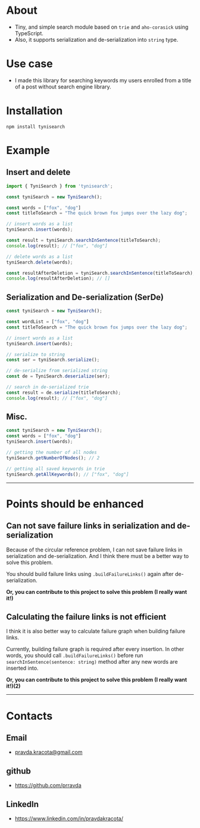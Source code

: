 # About
- Tiny, and simple search module based on `trie` and `aho-corasick` using TypeScript. 
- Also, it supports serialization and de-serialization into `string` type.

# Use case
- I made this library for searching keywords my users enrolled from a title of a post without search engine library.

# Installation
```shell
npm install tynisearch
```

# Example
## Insert and delete
```typescript
import { TyniSearch } from 'tynisearch';

const tyniSearch = new TyniSearch();

const words = ["fox", "dog"]
const titleToSearch = "The quick brown fox jumps over the lazy dog";

// insert words as a list
tyniSearch.insert(words);

const result = tyniSearch.searchInSentence(titleToSearch); 
console.log(result); // ["fox", "dog"]

// delete words as a list
tyniSearch.delete(words);

const resultAfterDeletion = tyniSearch.searchInSentence(titleToSearch);
console.log(resultAfterDeletion); // []
```

## Serialization and De-serialization (SerDe)
```typescript
const tyniSearch = new TyniSearch();

const wordList = ["fox", "dog"]
const titleToSearch = "The quick brown fox jumps over the lazy dog";

// insert words as a list
tyniSearch.insert(words);

// serialize to string
const ser = tyniSearch.serialize();

// de-serialize from serialized string
const de = TyniSearch.deserialize(ser);

// search in de-serialized trie
const result = de.serialize(titleToSearch);
console.log(result); // ["fox", "dog"]
```

## Misc.
```typescript
const tyniSearch = new TyniSearch();
const words = ["fox", "dog"]
tyniSearch.insert(words);

// getting the number of all nodes
tyniSearch.getNumberOfNodes(); // 2

// getting all saved keywords in trie
tyniSearch.getAllKeywords(); // ["fox", "dog"]

```

---

# Points should be enhanced
## Can not save failure links in serialization and de-serialization
Because of the circular reference problem, I can not save failure links in serialization and de-serialization. And I think there must be a better way to solve this problem.

You should build failure links using `.buildFailureLinks()` again after de-serialization.

**Or, you can contribute to this project to solve this problem (I really want it!)**

## Calculating the failure links is not efficient
I think it is also better way to calculate failure graph when building failure links. 

Currently, building failure graph is required after every insertion. In other words, you should call `.buildFailureLinks()` before run `searchInSentence(sentence: string)` method after any new words are inserted into.

**Or, you can contribute to this project to solve this problem (I really want it!)(2)**

---

# Contacts
## Email
- pravda.kracota@gmail.com
## github
- https://github.com/prravda
## LinkedIn
- https://www.linkedin.com/in/pravdakracota/